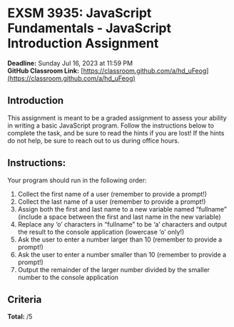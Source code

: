 # EXSM 3935: JavaScript Fundamentals - JavaScript Introduction Assignment
**Deadline:** Sunday Jul 16, 2023 at 11:59 PM  
**GitHub Classroom Link:** [https://classroom.github.com/a/hd_uFeog](https://classroom.github.com/a/hd_uFeog)

## Introduction
This assignment is meant to be a graded assignment to assess your ability in writing a basic JavaScript program. Follow the instructions below to complete the task, and be sure to read the hints if you are lost! If the hints do not help, be sure to reach out to us during office hours.

## Instructions:
Your program should run in the following order:
1. Collect the first name of a user (remember to provide a prompt!)
2. Collect the last name of a user (remember to provide a prompt!)
3. Assign both the first and last name to a new variable named “fullname” (include a space between the first and last name in the new variable)
4. Replace any ‘o’ characters in “fullname” to be ‘a’ characters and output the result to the console application (lowercase ‘o’ only!)
5. Ask the user to enter a number larger than 10 (remember to provide a prompt!)
6. Ask the user to enter a number smaller than 10 (remember to provide a prompt!)
7. Output the remainder of the larger number divided by the smaller number to the console application

## Criteria
**Total:** /5
